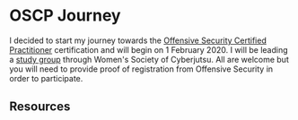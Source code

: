 # OSCP Journey
I decided to start my journey towards the [Offensive Security Certified Practitioner](https://www.offensive-security.com/pwk-oscp/) certification and will begin on 1 February 2020. I will be leading a [study group](https://womenscyberjutsu.org/events/EventDetails.aspx?id=1320058&group=) through Women's Society of Cyberjutsu. All are welcome but you will need to provide proof of registration from Offensive Security in order to participate.

## Resources
